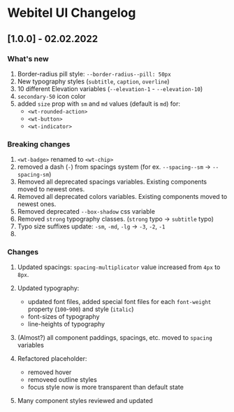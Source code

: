 # Webitel UI Changelog

## [1.0.0] - 02.02.2022

### What's new

1. Border-radius pill style: `--border-radius--pill: 50px`
1. New typography styles (`subtitle`, `caption`, `overline`)
1. 10 different Elevation variables (`--elevation-1` - `--elevation-10`)
1. `secondary-50` icon color
1. added `size` prop with `sm` and `md` values (default is `md`) for:
    - `<wt-rounded-action>`
    - `<wt-button>`
    - `<wt-indicator>`

### Breaking changes

1. `<wt-badge>` renamed to `<wt-chip>`
1. removed a dash (`-`) from spacings system (for ex. `--spacing--sm` -> `--spacing-sm`)
1. Removed all deprecated spacings variables. Existing components moved to newest ones.
1. Removed all deprecated colors variables. Existing components moved to newest ones.
1. Removed deprecated `--box-shadow` css variable 
1. Removed `strong` typography classes. (`strong` typo -> `subtitle` typo)
1. Typo size suffixes update: `-sm`, `-md`, `-lg` -> `-3`, `-2`, `-1`
1.

### Changes

1. Updated spacings: `spacing-multiplicator` value increased from `4px` to `8px`.
1. Updated typography:
    - updated font files, added special font files for each `font-weight`
     property (`100`-`900`) and style (`italic`)
    - font-sizes of typography
    - line-heights of typography
    
1. (Almost?) all component paddings, spacings, etc. moved to `spacing` variables
1. Refactored placeholder: 
    - removed hover
    - removeed outline styles
    - focus style now is more transparent than default state
1. Many component styles reviewed and updated
